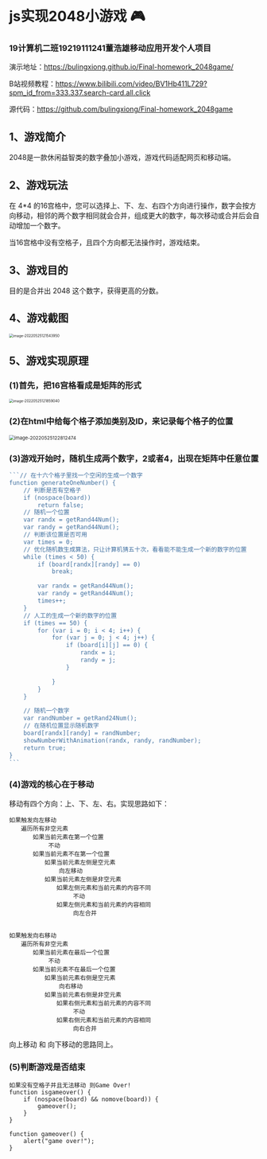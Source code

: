 # js实现2048小游戏 🎮

### 19计算机二班19219111241董浩雄移动应用开发个人项目

演示地址：https://bulingxiong.github.io/Final-homework_2048game/

B站视频教程：https://www.bilibili.com/video/BV1Hb411L729?spm_id_from=333.337.search-card.all.click

源代码：https://github.com/bulingxiong/Final-homework_2048game

## 1、游戏简介

2048是一款休闲益智类的数字叠加小游戏，游戏代码适配网页和移动端。

## 2、游戏玩法

在 4*4 的16宫格中，您可以选择上、下、左、右四个方向进行操作，数字会按方向移动，相邻的两个数字相同就会合并，组成更大的数字，每次移动或合并后会自动增加一个数字。

当16宫格中没有空格子，且四个方向都无法操作时，游戏结束。

## 3、游戏目的

目的是合并出 2048 这个数字，获得更高的分数。

## 4、游戏截图

 <img src="C:\Users\86158\AppData\Roaming\Typora\typora-user-images\image-20220525121543950.png" alt="image-20220525121543950" style="zoom:50%;" />

## 5、游戏实现原理

### (1)首先，把16宫格看成是矩阵的形式

 <img src="C:\Users\86158\AppData\Roaming\Typora\typora-user-images\image-20220525121859040.png" alt="image-20220525121859040" style="zoom:50%;" />

### (2)在html中给每个格子添加类别及ID，来记录每个格子的位置

 <img src="C:\Users\86158\AppData\Roaming\Typora\typora-user-images\image-20220525122812474.png" alt="image-20220525122812474" style="zoom: 67%;" />

### (3)游戏开始时，随机生成两个数字，2或者4，出现在矩阵中任意位置

~~~javascript
```// 在十六个格子里找一个空闲的生成一个数字
function generateOneNumber() {
    // 判断是否有空格子
    if (nospace(board))
        return false;
    // 随机一个位置
    var randx = getRand44Num();
    var randy = getRand44Num();
    // 判断该位置是否可用
    var times = 0;
    // 优化随机数生成算法，只让计算机猜五十次，看看能不能生成一个新的数字的位置
    while (times < 50) {
        if (board[randx][randy] == 0)
            break;

        var randx = getRand44Num();
        var randy = getRand44Num();
        times++;
    }
    // 人工的生成一个新的数字的位置
    if (times == 50) {
        for (var i = 0; i < 4; i++) {
            for (var j = 0; j < 4; j++) {
                if (board[i][j] == 0) {
                    randx = i;
                    randy = j;
                }

            }
        }
    }

    // 随机一个数字
    var randNumber = getRand24Num();
    // 在随机位置显示随机数字
    board[randx][randy] = randNumber;
    showNumberWithAnimation(randx, randy, randNumber);
    return true;
}
```
~~~

### (4)游戏的核心在于移动

移动有四个方向：上、下、左、右。实现思路如下：

```
如果触发向左移动
　　遍历所有非空元素
　　　　如果当前元素在第一个位置
           不动
　　　　如果当前元素不在第一个位置
　　　　　　如果当前元素左侧是空元素    
              向左移动
　　　　　　如果当前元素左侧是非空元素    
　　　　　　　　如果左侧元素和当前元素的内容不同    
                  不动
　　　　　　　　如果左侧元素和当前元素的内容相同    
                  向左合并
 

如果触发向右移动
　　遍历所有非空元素
　　　　如果当前元素在最后一个位置     
           不动
　　　　如果当前元素不在最后一个位置
　　　　　　如果当前元素右侧是空元素   
              向右移动
　　　　　　如果当前元素右侧是非空元素    
　　　　　　　　如果右侧元素和当前元素的内容不同    
                  不动
　　　　　　　　如果右侧元素和当前元素的内容相同    
                  向右合并
```

向上移动 和 向下移动的思路同上。

### (5)判断游戏是否结束

```
如果没有空格子并且无法移动 则Game Over! 
function isgameover() {
    if (nospace(board) && nomove(board)) {
        gameover();
    }
}

function gameover() {
    alert("game over!");
}

```

